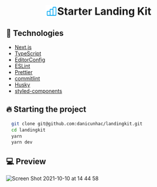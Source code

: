 <h1 align="center" style="display: flex; justify-content: center"> <img width="32px" src="./public/images/starter-logo-large.svg" /> Starter Landing Kit</h1>

## 🧪 Technologies

- [Next.js](https://nextjs.org)
- [TypeScript](https://www.typescriptlang.org)
- [EditorConfig](https://editorconfig.org)
- [ESLint](https://eslint.org)
- [Prettier](https://prettier.io)
- [commitlint](https://commitlint.js.org)
- [Husky](https://typicode.github.io/husky)
- [styled-components](https://styled-components.com/)

## 🔥️ Starting the project

```bash
  git clone git@github.com:danicunhac/landingkit.git
  cd landingkit
  yarn
  yarn dev
```

## 💻 Preview

<img width="1440" alt="Screen Shot 2021-10-10 at 14 44 58" src="https://user-images.githubusercontent.com/28742636/136707317-a4872119-c72c-4eb5-a2b4-4e0da28d9702.png">

